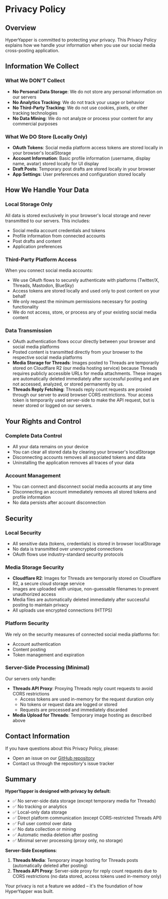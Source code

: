 # Privacy Policy

## Overview

HyperYapper is committed to protecting your privacy. This Privacy Policy explains how we handle your information when you use our social media cross-posting application.

## Information We Collect

### What We DON'T Collect
- **No Personal Data Storage**: We do not store any personal information on our servers
- **No Analytics Tracking**: We do not track your usage or behavior
- **No Third-Party Tracking**: We do not use cookies, pixels, or other tracking technologies
- **No Data Mining**: We do not analyze or process your content for any commercial purposes

### What We DO Store (Locally Only)
- **OAuth Tokens**: Social media platform access tokens are stored locally in your browser's localStorage
- **Account Information**: Basic profile information (username, display name, avatar) stored locally for UI display
- **Draft Posts**: Temporary post drafts are stored locally in your browser
- **App Settings**: User preferences and configuration stored locally

## How We Handle Your Data

### Local Storage Only
All data is stored exclusively in your browser's local storage and never transmitted to our servers. This includes:
- Social media account credentials and tokens
- Profile information from connected accounts
- Post drafts and content
- Application preferences

### Third-Party Platform Access
When you connect social media accounts:
- We use OAuth flows to securely authenticate with platforms (Twitter/X, Threads, Mastodon, BlueSky)
- Access tokens are stored locally and used only to post content on your behalf
- We only request the minimum permissions necessary for posting functionality
- We do not access, store, or process any of your existing social media content

### Data Transmission
- OAuth authentication flows occur directly between your browser and social media platforms
- Posted content is transmitted directly from your browser to the respective social media platforms
- **Media Storage for Threads**: Images posted to Threads are temporarily stored on Cloudflare R2 (our media hosting service) because Threads requires publicly accessible URLs for media attachments. These images are automatically deleted immediately after successful posting and are not accessed, analyzed, or stored permanently by us.
- **Threads Reply Fetching**: Threads reply count requests are proxied through our server to avoid browser CORS restrictions. Your access token is temporarily used server-side to make the API request, but is never stored or logged on our servers.

## Your Rights and Control

### Complete Data Control
- All your data remains on your device
- You can clear all stored data by clearing your browser's localStorage
- Disconnecting accounts removes all associated tokens and data
- Uninstalling the application removes all traces of your data

### Account Management
- You can connect and disconnect social media accounts at any time
- Disconnecting an account immediately removes all stored tokens and profile information
- No data persists after account disconnection

## Security

### Local Security
- All sensitive data (tokens, credentials) is stored in browser localStorage
- No data is transmitted over unencrypted connections
- OAuth flows use industry-standard security protocols

### Media Storage Security
- **Cloudflare R2**: Images for Threads are temporarily stored on Cloudflare R2, a secure cloud storage service
- Images are uploaded with unique, non-guessable filenames to prevent unauthorized access
- Media files are automatically deleted immediately after successful posting to maintain privacy
- All uploads use encrypted connections (HTTPS)

### Platform Security
We rely on the security measures of connected social media platforms for:
- Account authentication
- Content posting
- Token management and expiration

### Server-Side Processing (Minimal)
Our servers only handle:
- **Threads API Proxy**: Proxying Threads reply count requests to avoid CORS restrictions
  - Access tokens are used in-memory for the request duration only
  - No tokens or request data are logged or stored
  - Requests are processed and immediately discarded
- **Media Upload for Threads**: Temporary image hosting as described above

## Contact Information

If you have questions about this Privacy Policy, please:
- Open an issue on our [GitHub repository](https://github.com/Dimillian/HyperYapper)
- Contact us through the repository's issue tracker

## Summary

**HyperYapper is designed with privacy by default:**
- ✅ No server-side data storage (except temporary media for Threads)
- ✅ No tracking or analytics
- ✅ Local-only data storage
- ✅ Direct platform communication (except CORS-restricted Threads API)
- ✅ Full user control over data
- ✅ No data collection or mining
- ✅ Automatic media deletion after posting
- ✅ Minimal server processing (proxy only, no storage)

**Server-Side Exceptions**: 
1. **Threads Media**: Temporary image hosting for Threads posts (automatically deleted after posting)
2. **Threads API Proxy**: Server-side proxy for reply count requests due to CORS restrictions (no data stored, access tokens used in-memory only)

Your privacy is not a feature we added – it's the foundation of how HyperYapper was built.